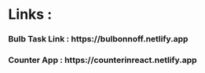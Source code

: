 <h1>Links :</h1>
<h3>Bulb Task Link : https://bulbonnoff.netlify.app</h3>
<h3>Counter App : https://counterinreact.netlify.app</h3>
